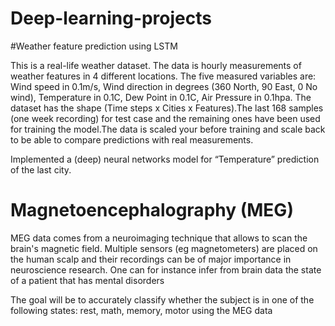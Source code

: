 # Deep-learning-projects

#Weather feature prediction using LSTM

This is a real-life weather dataset. The data is hourly measurements
of weather features in 4 different locations. The five measured variables are: Wind speed in 0.1m/s, Wind
direction in degrees (360 North, 90 East, 0 No wind), Temperature in 0.1C, Dew Point in 0.1C, Air Pressure
in 0.1hpa. The dataset has the shape (Time steps x Cities x Features).The last 168 samples (one week
recording) for test case and the remaining ones have been used for training the model.The data is scaled your before training and
scale  back to be able to compare  predictions with real measurements.

Implemented a (deep) neural networks model for “Temperature” prediction of the last city. 


# Magnetoencephalography (MEG)

MEG data comes from a neuroimaging technique that allows to scan the brain's
magnetic field. Multiple sensors (eg magnetometers) are placed on the human
scalp and their recordings can be of major importance in neuroscience research.
One can for instance infer from brain data the state of a patient that has mental
disorders

The goal will be to accurately classify whether the subject is in one of the following states: rest,
math, memory, motor using the MEG data

